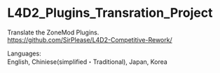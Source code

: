 # L4D2_Plugins_Transration_Project
Translate the ZoneMod Plugins.  
https://github.com/SirPlease/L4D2-Competitive-Rework/

Languages:  
English, Chiniese(simplified・Traditional), Japan, Korea
